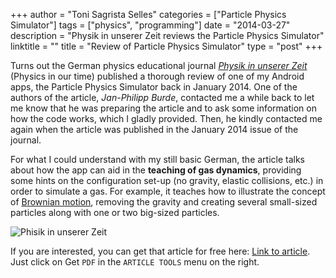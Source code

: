 +++
author = "Toni Sagrista Selles"
categories = ["Particle Physics Simulator"]
tags = ["physics", "programming"]
date = "2014-03-27"
description = "Physik in unserer Zeit reviews the Particle Physics Simulator"
linktitle = ""
title = "Review of Particle Physics Simulator"
type = "post"
+++

Turns out the German physics educational journal [*Physik in unserer Zeit*](http://onlinelibrary.wiley.com/journal/10.1002/(ISSN)1521-3943) (Physics in our time) published a thorough review of one of my Android apps, the Particle Physics Simulator back in January 2014. One of the authors of the article, *Jan-Philipp Burde*, contacted me a while back to let me know that he was preparing the article and to ask some information on how the code works, which I gladly provided. Then, he kindly contacted me again when the article was published in the January 2014 issue of the journal.

For what I could understand with my still basic German, the article talks about how the app can aid in the **teaching of gas dynamics**, providing some hints on the configuration set-up (no gravity, elastic collisions, etc.) in order to simulate a gas. For example, it teaches how to illustrate the concept of [Brownian motion](http://en.wikipedia.org/wiki/Brownian_motion), removing the gravity and creating several small-sized particles along with one or two big-sized particles.

![Phisik in unserer Zeit](http://onlinelibrary.wiley.com/store/10.1002/piuz.v45.1/asset/cover.gif?v=1&s=84c995dece7f5e1871bf17b9307418f22b44020d)

If you are interested, you can get that article for free here: [Link to article](http://onlinelibrary.wiley.com/doi/10.1002/piuz.201490007/abstract). Just click on Get `PDF` in the `ARTICLE TOOLS` menu on the right.
